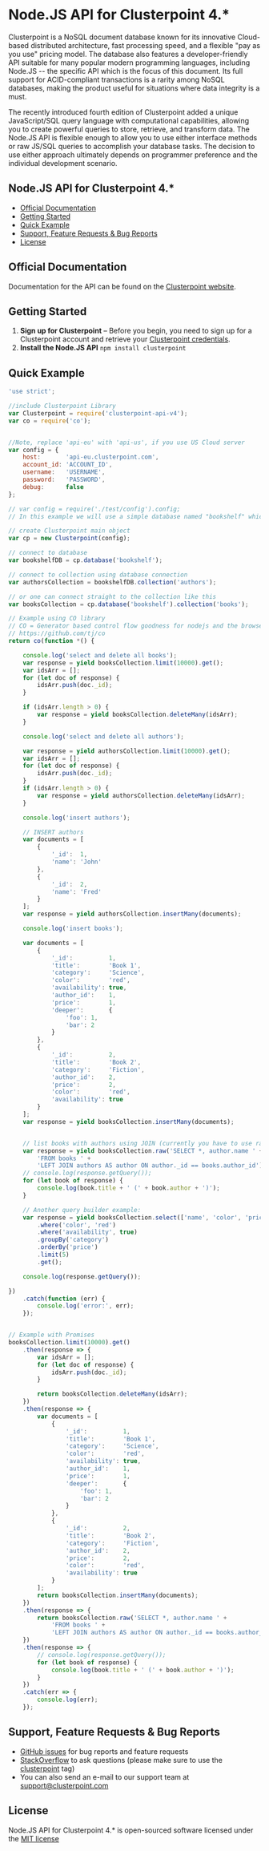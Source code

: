 # Node.JS API for Clusterpoint 4.*

Clusterpoint is a NoSQL document database known for its innovative Cloud-based distributed architecture, fast processing speed, and a flexible "pay as you use" pricing model. The database also features a developer-friendly API suitable for many popular modern programming languages, including Node.JS -- the specific API which is the focus of this document. Its full support for ACID-compliant transactions is a rarity among NoSQL databases, making the product useful for situations where data integrity is a must.

The recently introduced fourth edition of Clusterpoint added a unique JavaScript/SQL query language with computational capabilities, allowing you to create powerful queries to store, retrieve, and transform data. The Node.JS API is flexible enough to allow you to use either interface methods or raw JS/SQL queries to accomplish your database tasks. The decision to use either approach ultimately depends on programmer preference and the individual development scenario.

## Node.JS API for Clusterpoint 4.*
* [Official Documentation](#documentation)
* [Getting Started](#start)
* [Quick Example](#usage)
* [Support, Feature Requests & Bug Reports](#bugs)
* [License](#license)

<a name="documentation"></a>
## Official Documentation

Documentation for the API can be found on the [Clusterpoint website](https://www.clusterpoint.com/docs/api/4/node/404).

<a name="start"></a>
## Getting Started

1. **Sign up for Clusterpoint** – Before you begin, you need to
   sign up for a Clusterpoint account and retrieve your [Clusterpoint credentials](https://clusterpoint.com/docs/4.0/21/cloud-account-setup).
1. **Install the Node.JS API**
``npm install clusterpoint``

<a name="usage"></a>
## Quick Example
```JavaScript
'use strict';

//include Clusterpoint Library
var Clusterpoint = require('clusterpoint-api-v4');
var co = require('co');


//Note, replace 'api-eu' with 'api-us', if you use US Cloud server
var config = {
	host:       'api-eu.clusterpoint.com',
	account_id: 'ACCOUNT_ID',
	username:   'USERNAME',
	password:   'PASSWORD',
	debug:      false
};

// var config = require('./test/config').config;
// In this example we will use a simple database named "bookshelf" which consists of books and book authors.

// create Clusterpoint main object
var cp = new Clusterpoint(config);

// connect to database
var bookshelfDB = cp.database('bookshelf');

// connect to collection using database connection
var authorsCollection = bookshelfDB.collection('authors');

// or one can connect straight to the collection like this
var booksCollection = cp.database('bookshelf').collection('books');

// Example using CO library
// CO = Generator based control flow goodness for nodejs and the browser, using promises, letting you write non-blocking code in a nice-ish way.
// https://github.com/tj/co
return co(function *() {

	console.log('select and delete all books');
	var response = yield booksCollection.limit(10000).get();
	var idsArr = [];
	for (let doc of response) {
		idsArr.push(doc._id);
	}

	if (idsArr.length > 0) {
		var response = yield booksCollection.deleteMany(idsArr);
	}

	console.log('select and delete all authors');

	var response = yield authorsCollection.limit(10000).get();
	var idsArr = [];
	for (let doc of response) {
		idsArr.push(doc._id);
	}
	if (idsArr.length > 0) {
		var response = yield authorsCollection.deleteMany(idsArr);
	}

	console.log('insert authors');

	// INSERT authors
	var documents = [
		{
			'_id':  1,
			'name': 'John'
		},
		{
			'_id':  2,
			'name': 'Fred'
		}
	];
	var response = yield authorsCollection.insertMany(documents);

	console.log('insert books');

	var documents = [
		{
			'_id':          1,
			'title':        'Book 1',
			'category':     'Science',
			'color':        'red',
			'availability': true,
			'author_id':    1,
			'price':        1,
			'deeper':       {
				'foo': 1,
				'bar': 2
			}
		},
		{
			'_id':          2,
			'title':        'Book 2',
			'category':     'Fiction',
			'author_id':    2,
			'price':        2,
			'color':        'red',
			'availability': true
		}
	];
	var response = yield booksCollection.insertMany(documents);


	// list books with authors using JOIN (currently you have to use raw() function for JOINS)
	var response = yield booksCollection.raw('SELECT *, author.name ' +
		'FROM books ' +
		'LEFT JOIN authors AS author ON author._id == books.author_id');
	// console.log(response.getQuery());
	for (let book of response) {
		console.log(book.title + ' (' + book.author + ')');
	}

	// Another query builder example:
	var response = yield booksCollection.select(['name', 'color', 'price', 'category'])
		.where('color', 'red')
		.where('availability', true)
		.groupBy('category')
		.orderBy('price')
		.limit(5)
		.get();

	console.log(response.getQuery());

})
	.catch(function (err) {
		console.log('error:', err);
	});


// Example with Promises
booksCollection.limit(10000).get()
	.then(response => {
		var idsArr = [];
		for (let doc of response) {
			idsArr.push(doc._id);
		}

		return booksCollection.deleteMany(idsArr);
	})
	.then(response => {
		var documents = [
			{
				'_id':          1,
				'title':        'Book 1',
				'category':     'Science',
				'color':        'red',
				'availability': true,
				'author_id':    1,
				'price':        1,
				'deeper':       {
					'foo': 1,
					'bar': 2
				}
			},
			{
				'_id':          2,
				'title':        'Book 2',
				'category':     'Fiction',
				'author_id':    2,
				'price':        2,
				'color':        'red',
				'availability': true
			}
		];
		return booksCollection.insertMany(documents);
	})
	.then(response => {
		return booksCollection.raw('SELECT *, author.name ' +
			'FROM books ' +
			'LEFT JOIN authors AS author ON author._id == books.author_id');
	})
	.then(response => {
		// console.log(response.getQuery());
		for (let book of response) {
			console.log(book.title + ' (' + book.author + ')');
		}
	})
	.catch(err => {
		console.log(err);
	});
```


<a name="bugs"></a>
## Support, Feature Requests & Bug Reports

* [GitHub issues](https://github.com/clusterpoint/nodejs-client-api-v4/issues) for bug reports and feature requests
* [StackOverflow](https://stackoverflow.com) to ask questions (please make sure to use the [clusterpoint](http://stackoverflow.com/questions/tagged/clusterpoint) tag)
* You can also send an e-mail to our support team at support@clusterpoint.com

<a name="license"></a>
## License

 Node.JS API for Clusterpoint 4.* is open-sourced software licensed under the [MIT license](http://opensource.org/licenses/MIT)